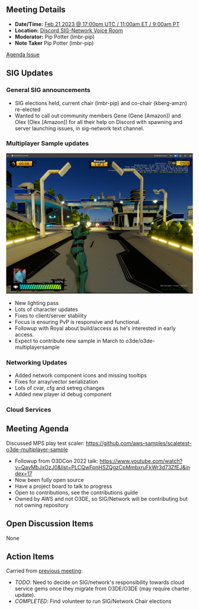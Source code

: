 ## Meeting Details

- **Date/Time:** [Feb 21 2023 @ 17:00pm UTC / 11:00am ET / 9:00am PT](https://lists.o3de.org/g/o3de-calendar/viewevent?repeatid=39350&eventid=1573469&calstart=2023-02-21)
- **Location:** [Discord SIG-Network Voice Room](https://discord.gg/62nq7HP5mP)
- **Moderator:** Pip Potter (lmbr-pip)
- **Note Taker** Pip Potter (lmbr-pip)

[Agenda Issue](https://github.com/o3de/sig-network/issues/92)

## SIG Updates

### General SIG announcements
* SIG elections held, current chair (lmbr-pip) and co-chair (kberg-amzn) re-elected
* Wanted to call out community members Gene (Gene \[Amazon\]) and Olex (Olex \[Amazon\]) for all their help on Discord with spawning and server launching issues, in sig-network text channel.

### Multiplayer Sample updates
![Screenshot](../media/2023/mps_feb_21.png)

* New lighting pass
* Lots of character updates
* Fixes to client/server stability
* Focus is ensuring PvP is responsive and functional.
* Followup with Royal about build/access as he's interested in early access.
* Expect to contribute new sample in March to o3de/o3de-multiplayersample

### Networking Updates
* Added network component icons and missing tooltips
* Fixes for array/vector serialization
* Lots of cvar, cfg and setreg changes
* Added new player id debug component

### Cloud Services

## Meeting Agenda
Discussed MPS play test scaler: https://github.com/aws-samples/scaletest-o3de-multiplayer-sample
* Followup from O3DCon 2022 talk: https://www.youtube.com/watch?v=QayMbJxOzJ0&list=PLCQwFpnHSZQgzCpMmbxruFkWr3d73ZfEJ&index=17 
* Now been fully open source
* Have a project board to talk to progress
* Open to contributions, see the contributions guide
* Owned by AWS and not O3DE, so SIG/Network will be contributing but not owning repository

   
## Open Discussion Items
None

## Action Items
Carried from [previous meeting](https://github.com/o3de/sig-network/blob/main/meetings/notes/sig-meeting-20220719.md):
* _TODO_: Need to decide on SIG/network's responsibility towards cloud service gems once they migrate from O3DE/O3DE (may require charter update).
* _COMPLETED_: Find volunteer to run SIG/Network Chair elections